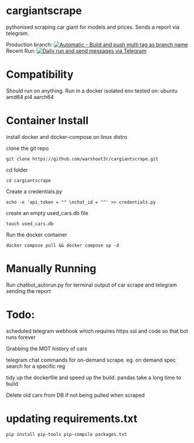 # cargiantscrape
pythonised scraping car giant for models and prices. Sends a report via telegram.


Production branch: [![Automatic - Build and push multi tag as branch name](https://github.com/warshoot3r/cargiantscrape/actions/workflows/build-test-master.yml/badge.svg)](https://github.com/warshoot3r/cargiantscrape/actions/workflows/build-test-master.yml)
Recent Run: [![Daily run and send messages via Telegram](https://github.com/warshoot3r/cargiantscrape/actions/workflows/run-scrape.yml/badge.svg)](https://github.com/warshoot3r/cargiantscrape/actions/workflows/run-scrape.yml)


# Compatibility 
Should run on anything. Run in a docker isolated env
tested on:
ubuntu amd64
pi4 aarch64


# Container Install

install docker and docker-compose on linux distro

clone the git repo
```
git clone https://github.com/warshoot3r/cargiantscrape.git
```
cd folder
```
cd cargiantscrape
```
Create a credentials.py
```
echo -e 'api_token = "" \nchat_id = ""' >> credentials.py
```

create an empty used_cars.db file
```
touch used_cars.db
```
Run the docker container
```
docker compose pull && docker compose up -d 
```


# Manually Running
Run chatbot_autorun.py for terminal output of car scrape and telegram sending the report


# Todo:
scheduled telegram webhook which requires https ssl and code so that bot runs forever

Grabbing the MOT history of cars

telegram chat commands for on-demand scrape. eg. on demand spec search for a specific reg

tidy up the dockerfile and speed up the build. pandas take a long time to build

Delete old cars from DB if not being pulled when scraped

# updating requirements.txt
`
pip install pip-tools
pip-compile packages.txt 
`
